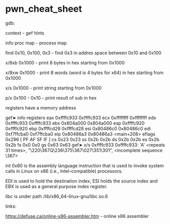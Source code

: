 # pwn_cheat_sheet

gdb:

context - gef hints

info proc map - process map

find 0x10, 0x100, 0x3 - find 0x3 in addres space between 0x10 and 0x100

x/8xb 0x1000 - print 8 bytes in hex starting from 0x1000

x/8xw 0x1000 - print 8 words (word is 4 bytes for x64) in hex starting from 0x1000

x/s 0x1000 - print string starting from 0x1000

p/x 0x100 - 0x10 - print result of sub in hex

registers have a memory address 

gef➤  info registers 
eax            0xffffc933          0xffffc933
ecx            0xffffffff          0xffffffff
edx            0xffffc933          0xffffc933
ebx            0x804a000           0x804a000
esp            0xffffc920          0xffffc920
ebp            0xffffcd28          0xffffcd28
esi            0x80486c0           0x80486c0
edi            0xf7ffcba0          0xf7ffcba0
eip            0x80486a3           0x80486a3 <main+208>
eflags         0x296               [ PF AF SF IF ]
cs             0x23                0x23
ss             0x2b                0x2b
ds             0x2b                0x2b
es             0x2b                0x2b
fs             0x0                 0x0
gs             0x63                0x63
gef➤  x/s 0xffffc933
0xffffc933:     'A' <repeats 31 times>, "\220\367Q\236\375\367\027\351\301", <incomplete sequence \367>

int 0x80 is the assembly language instruction that is used to invoke system calls in Linux on x86 (i.e., Intel-compatible) processors.

EDI is used to hold the destination index, ESI holds the source index and EBX is used as a general purpose index register.


libc is under path /lib/x86_64-linux-gnu/libc.so.6






links:

https://defuse.ca/online-x86-assembler.htm     - online x86 assembler

